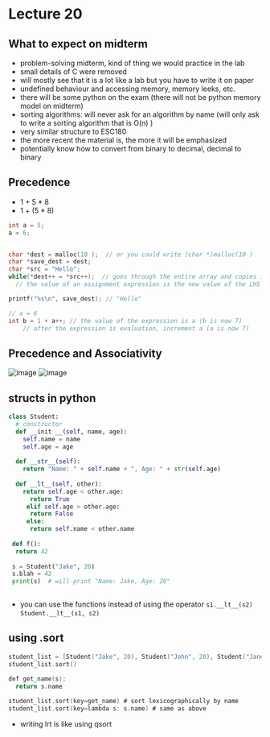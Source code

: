 # Lecture 20
## What to expect on midterm
* problem-solving midterm, kind of thing we would practice in the lab
* small details of C were removed
* will mostly see that it is a lot like a lab but you have to write it on paper
* undefined behaviour and accessing memory, memory leeks, etc.
* there will be some python on the exam (there will not be python memory model on midterm)
* sorting algorithms: will never ask for an algorithm by name (will only ask to write a sorting algorithm that is O(n) )
* very similar structure to ESC180
* the more recent the material is, the more it will be emphasized
* potentially know how to convert from binary to decimal, decimal to binary


## Precedence
* 1 + 5 * 8
* 1 + (5 * 8)
```C
int a = 5;
a = 6;


char *dest = malloc(10 );  // or you could write (char *)malloc(10 )
char *save_dest = dest;
char *src = "Hello";
while(*dest++ = *src++);  // goes through the entire array and copies it to src
  // the value of an assignment expression is the new value of the LHS

printf("%s\n", save_dest); // "Hello"

// a = 6 
int b = 1 + a++; // the value of the expression is a (b is now 7)
    // after the expression is evaluation, increment a (a is now 7)


```

## Precedence and Associativity
![image](https://user-images.githubusercontent.com/67354651/223187675-ff8d44c0-8287-44dd-a699-03f78d5d788b.png)
![image](https://user-images.githubusercontent.com/67354651/223187810-86c8043d-9bb7-4f8c-b54a-b46d3c100980.png)

## structs in python
```Python
class Student:
  # constructor
  def __init __(self, name, age):
    self.name = name
    self.age = age
   
  def __str__(self):
    return "Name: " + self.name + ", Age: " + str(self.age)
    
  def __lt__(self, other):
    return self.age < other.age:
      return True
     elif self.age > other.age:
      return False
     else:
      return self.name < other.name
  
 def f():
  return 42
 
 s = Student("Jake", 20)
 s.blah = 42
 print(s)  # will print "Name: Jake, Age: 20"
 
```

* you can use the functions instead of using the operator
`s1.__lt__(s2)`
`Student.__lt__(s1, s2)`

## using .sort
```C
student_list = [Student("Jake", 20), Student("John", 20), Student("Jane", 21)]
student_list.sort()

def get_name(s):
  return s.name
  
student_list.sort(key=get_name) # sort lexicographically by name
student_list.sort(key=lambda s: s.name) # same as above
```
* writing lrt is like using qsort
